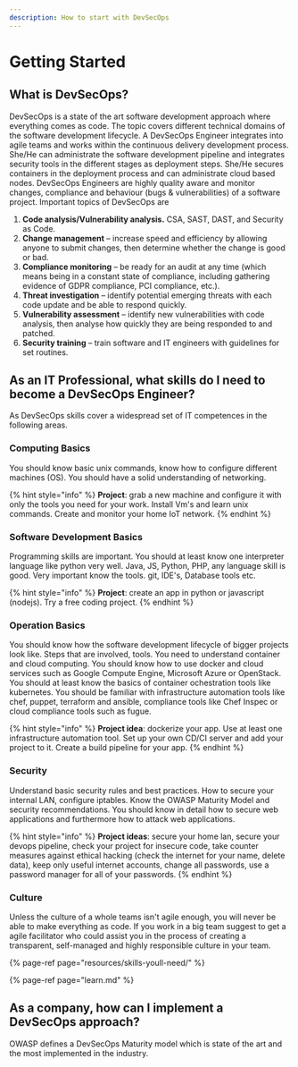 ```yaml
---
description: How to start with DevSecOps
---
```


# Getting Started

## What is DevSecOps?

DevSecOps is a state of the art software development approach where everything comes as code. The topic covers different technical domains of the software development lifecycle. A DevSecOps Engineer integrates into agile teams and works within the continuous delivery development process. She/He can administrate the software development pipeline and integrates security tools in the different stages as deployment steps. She/He secures containers in the deployment process and can administrate cloud based nodes. DevSecOps Engineers are highly quality aware and monitor changes, compliance and behaviour \(bugs & vulnerabilities\) of a software project. Important topics of DevSecOps are

1. **Code analysis/Vulnerability analysis.** CSA, SAST, DAST, and Security as Code.
2. **Change management** – increase speed and efficiency by allowing anyone to submit changes, then determine whether the change is good or bad.
3. **Compliance monitoring** – be ready for an audit at any time \(which means being in a constant state of compliance, including gathering evidence of GDPR compliance, PCI compliance, etc.\).
4. **Threat investigation** – identify potential emerging threats with each code update and be able to respond quickly.
5. **Vulnerability assessment** – identify new vulnerabilities with code analysis, then analyse how quickly they are being responded to and patched.
6. **Security training** – train software and IT engineers with guidelines for set routines.

## As an IT Professional, what skills do I need to become a DevSecOps Engineer?

As DevSecOps skills cover a widespread set of IT competences in the following areas.

### Computing Basics

You should know basic unix commands, know how to configure different machines \(OS\). You should have a solid understanding of networking.

{% hint style="info" %}
**Project**: grab a new machine and configure it with only the tools you need for your work. Install Vm's and learn unix commands. Create and monitor your home IoT network.
{% endhint %}

### **Software Development Basics**

Programming skills are important. You should at least know one interpreter language like python very well. Java, JS, Python, PHP, any language skill is good. Very important know the tools. git, IDE's, Database tools etc.

{% hint style="info" %}
**Project**: create an app in python or javascript \(nodejs\). Try a free coding project.
{% endhint %}

### **Operation Basics**

You should know how the software development lifecycle of bigger projects look like. Steps that are involved, tools. You need to understand container and cloud computing. You should know how to use docker and cloud services such as Google Compute Engine, Microsoft Azure or OpenStack. You should at least know the basics of container ochestration tools like kubernetes. You should be familiar with infrastructure automation tools like chef, puppet, terraform and ansible, compliance tools like Chef  Inspec or cloud compliance tools such as fugue. 

{% hint style="info" %}
**Project idea**: dockerize your app. Use at least one infrastructure automation tool. Set up your own CD/CI server and add your project to it. Create a build pipeline for your app.
{% endhint %}

### **Security**

Understand basic security rules and best practices. How to secure your internal LAN, configure iptables.  Know the OWASP Maturity Model and security recommendations. You should know in detail how to secure web applications and furthermore how to attack web applications.

{% hint style="info" %}
**Project ideas**: secure your home lan, secure your devops pipeline, check your project for insecure code, take counter measures against ethical hacking \(check the internet for your name, delete data\), keep only useful internet accounts, change all passwords, use a password manager for all of your passwords. 
{% endhint %}

### **Culture**

Unless the culture of a whole teams isn't agile enough, you will never be able to make everything as code. If you work in a big team suggest to get a agile facilitator who could assist you in the process of creating a transparent, self-managed and highly responsible culture in your team.



{% page-ref page="resources/skills-youll-need/" %}

{% page-ref page="learn.md" %}

## As a company, how can I implement a DevSecOps approach?

OWASP defines a DevSecOps Maturity model which is state of the art and the most implemented ​in the industry.

## 



## 

